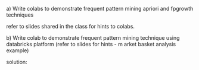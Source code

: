

a) 
Write colabs to demonstrate frequent pattern mining apriori and fpgrowth techniques

refer to slides shared in the class for hints to colabs.

b) Write colab to demonstrate frequent pattern mining technique using databricks platform (refer to slides for hints - m arket basket analysis example)

solution:

